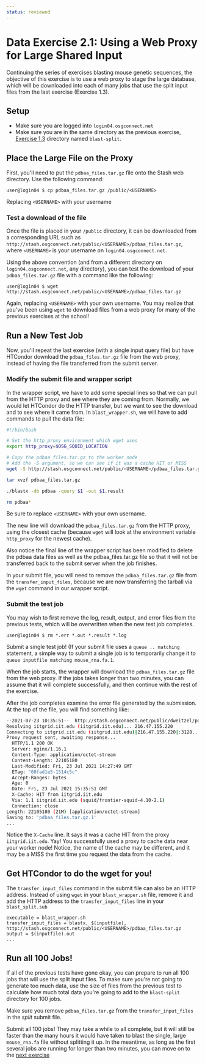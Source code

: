 ```yaml
---
status: reviewed
---
```


Data Exercise 2.1: Using a Web Proxy for Large Shared Input
===============================================================


Continuing the series of exercises blasting mouse genetic sequences, the objective of this exercise is to use a web
proxy to stage the large database, which will be downloaded into each of many jobs that use the split input files from
the last exercise (Exercise 1.3).

Setup
-----

-   Make sure you are logged into `login04.osgconnect.net`
-   Make sure you are in the same directory as the previous exercise,
    [Exercise 1.3](part1-ex3-blast-split.md) directory named `blast-split`.

Place the Large File on the Proxy
---------------------------------

First, you'll need to put the `pdbaa_files.tar.gz` file onto the Stash web directory. Use the following command:

``` console
user@login04 $ cp pdbaa_files.tar.gz /public/<USERNAME>
```

Replacing `<USERNAME>` with your username

### Test a download of the file

Once the file is placed in your `/public` directory, it can be downloaded from a corresponding URL such as
`http://stash.osgconnect.net/public/<USERNAME>/pdbaa_files.tar.gz`, where `<USERNAME>` is your username on
`login04.osgconnect.net`.

Using the above convention (and from a different directory on `login04.osgconnect.net`, any directory), you can test
the download of your `pdbaa_files.tar.gz` file with a command like the following:

``` console
user@login04 $ wget http://stash.osgconnect.net/public/<USERNAME>/pdbaa_files.tar.gz
```

Again, replacing `<USERNAME>` with your own username.
You may realize that you've been using `wget` to download files from a web proxy for many of the previous exercises at
the school!

Run a New Test Job
------------------

Now, you'll repeat the last exercise (with a single input query file) but have HTCondor download the
`pdbaa_files.tar.gz` file from the web proxy, instead of having the file transferred from the submit server.

### Modify the submit file and wrapper script

In the wrapper script, we have to add some special lines so that we can pull from the HTTP proxy and see where they are coming from.
Normally, we would let HTCondor do the HTTP transfer, but we want to see the download and to see where it came from.
In `blast_wrapper.sh`, we will have to add commands to pull the data file:

```bash hl_lines="4 8 14"
#!/bin/bash

# Set the http_proxy environment which wget uses
export http_proxy=$OSG_SQUID_LOCATION

# Copy the pdbaa_files.tar.gz to the worker node
# Add the -S argument, so we can see if it was a cache HIT or MISS
wget -S http://stash.osgconnect.net/public/<USERNAME>/pdbaa_files.tar.gz

tar xvzf pdbaa_files.tar.gz

./blastx -db pdbaa -query $1 -out $1.result

rm pdbaa*
```

Be sure to replace `<USERNAME>` with your own username.

The new line will download the `pdbaa_files.tar.gz` from the HTTP proxy, using the closest cache (because `wget` will
look at the environment variable `http_proxy` for the newest cache).

Also notice the final line of the wrapper script has been modified to delete the pdbaa data files as well as the pdbaa_files.tar.gz file so that it will not be transferred back to the submit server when the job finishes.

In your submit file, you will need to remove the `pdbaa_files.tar.gz` file from the `transfer_input_files`, because we
are now transferring the tarball via the `wget` command in our wrapper script. 

### Submit the test job

You may wish to first remove the log, result, output, and error files from the previous tests, which will be overwritten
when the new test job completes.

``` console
user@login04 $ rm *.err *.out *.result *.log
```

Submit a single test job!  (If your submit file uses a `queue .. matching` statement, a simple way to submit a single job is to temporarily change it to `queue inputfile matching mouse_rna.fa.1`.

When the job starts, the wrapper will download the `pdbaa_files.tar.gz` file from the web proxy.
If the jobs takes longer than two minutes, you can assume that it will complete successfully, and then continue with the
rest of the exercise.

After the job completes examine the error file generated by the submission.
At the top of the file, you will find something like:

```bash
--2021-07-23 10:35:51--  http://stash.osgconnect.net/public/dweitzel/pdbaa_files.tar.gz
Resolving iitgrid.iit.edu (iitgrid.iit.edu)... 216.47.155.220
Connecting to iitgrid.iit.edu (iitgrid.iit.edu)|216.47.155.220|:3128... connected.
Proxy request sent, awaiting response... 
  HTTP/1.1 200 OK
  Server: nginx/1.16.1
  Content-Type: application/octet-stream
  Content-Length: 22105180
  Last-Modified: Fri, 23 Jul 2021 14:27:49 GMT
  ETag: "60fad1e5-1514c5c"
  Accept-Ranges: bytes
  Age: 0
  Date: Fri, 23 Jul 2021 15:35:51 GMT
  X-Cache: HIT from iitgrid.iit.edu
  Via: 1.1 iitgrid.iit.edu (squid/frontier-squid-4.10-2.1)
  Connection: close
Length: 22105180 (21M) [application/octet-stream]
Saving to: 'pdbaa_files.tar.gz.1'
...
```

Notice the `X-Cache` line. It says it was a cache HIT from the proxy `iitgrid.iit.edu`.
Yay! You successfully used a proxy to cache data near your worker node! Notice, the name of the cache may be different, and 
it may be a MISS the first time you request the data from the cache.

Get HTCondor to do the wget for you!
------------------------------------

The `transfer_input_files` command in the submit file can also be an HTTP address.  Instead of using `wget`
in your `blast_wrapper.sh` file, remove it and add the HTTP address to the `transfer_input_files` line in your `blast_split.sub`

```
executable = blast_wrapper.sh
transfer_input_files = blastx, $(inputfile), http://stash.osgconnect.net/public/<USERNAME>/pdbaa_files.tar.gz
output = $(inputfile).out
...
```

Run all 100 Jobs!
-----------------

If all of the previous tests have gone okay, you can prepare to run all 100 jobs that will use the split input files.
To make sure you're not going to generate too much data, use the size of files from the previous test to calculate how
much total data you're going to add to the `blast-split` directory for 100 jobs.

Make sure you remove `pdbaa_files.tar.gz` from the `transfer_input_files` in the _split_ submit file.

Submit all 100 jobs!
They may take a while to all complete, but it will still be faster than the many hours it would have taken to blast the
single, large `mouse_rna.fa` file without splitting it up.
In the meantime, as long as the first several jobs are running for longer than two minutes, you can move on to the [next
exercise](../part2-ex2-stash-shared)


